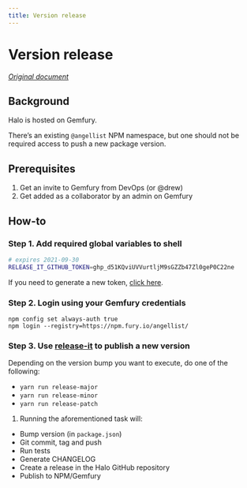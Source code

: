 ```yaml
---
title: Version release
---
```


# Version release

_[Original document](https://venturehacks.quip.com/1LMlAuN5Z03u/Halo-How-to-publish-a-new-release)_

## Background

Halo is hosted on Gemfury.

There’s an existing `@angellist` NPM namespace, but one should not be required access to push a new package version.

## Prerequisites

1. Get an invite to Gemfury from DevOps (or @drew)
2. Get added as a collaborator by an admin on Gemfury

## How-to

### Step 1. Add required global variables to shell

```sh
# expires 2021-09-30
RELEASE_IT_GITHUB_TOKEN=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
```

If you need to generate a new token, [click here](https://github.com/settings/tokens/new?scopes=repo&description=Halo%20release-it).

### Step 2. Login using your Gemfury credentials

```shell
npm config set always-auth true
npm login --registry=https://npm.fury.io/angellist/
```

### Step 3. Use [release-it](https://github.com/release-it/release-it) to publish a new version

Depending on the version bump you want to execute, do one of the following:

- `yarn run release-major`
- `yarn run release-minor`
- `yarn run release-patch`

1. Running the aforementioned task will:

- Bump version (in `package.json`)
- Git commit, tag and push
- Run tests
- Generate CHANGELOG
- Create a release in the Halo GitHub repository
- Publish to NPM/Gemfury
